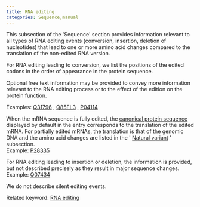 ```yaml
---
title: RNA editing
categories: Sequence,manual
---
```


This subsection of the 'Sequence' section provides information relevant to all types of RNA editing events (conversion, insertion, deletion of nucleotides) that lead to one or more amino acid changes compared to the translation of the non-edited RNA version.

For RNA editing leading to conversion, we list the positions of the edited codons in the order of appearance in the protein sequence.

Optional free text information may be provided to convey more information relevant to the RNA editing process or to the effect of the edition on the protein function.

Examples: [Q31796](http://www.uniprot.org/uniprotkb/Q31796#sequences) , [Q85FL3](http://www.uniprot.org/uniprotkb/Q85FL3#sequences) , [P04114](http://www.uniprot.org/uniprotkb/P04114#sequences)

When the mRNA sequence is fully edited, the [canonical protein sequence](http://www.uniprot.org/help/canonical%5Fand%5Fisoforms) displayed by default in the entry corresponds to the translation of the edited mRNA. For partially edited mRNAs, the translation is that of the genomic DNA and the amino acid changes are listed in the ' [Natural variant](http://www.uniprot.org/manual/variant) ' subsection.  
Example: [P28335](http://www.uniprot.org/uniprotkb/P28335#sequences)

For RNA editing leading to insertion or deletion, the information is provided, but not described precisely as they result in major sequence changes.  
Example: [Q07434](http://www.uniprot.org/uniprotkb/Q07434#sequences)

We do not describe silent editing events.

Related keyword: [RNA editing](http://www.uniprot.org/keywords/691)
